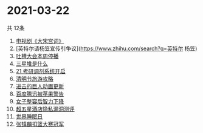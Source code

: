 # 2021-03-22
  共 12条

  <!-- BEGIN -->
  <!-- 最后更新时间:Mon Mar 22 2021 05:17:39 GMT+0000 (Coordinated Universal Time) -->
  1. [电视剧《大宋宫词》](https://www.zhihu.com/search?q=大宋宫词)
1. [英特尔请杨笠宣传引争议](https://www.zhihu.com/search?q=英特尔 杨笠)
1. [吐槽大会本周停播](https://www.zhihu.com/search?q=吐槽大会停播)
1. [三星堆是什么](https://www.zhihu.com/search?q=三星堆未解之谜)
1. [21 考研调剂系统开启](https://www.zhihu.com/search?q=考研调剂)
1. [清明节旅游攻略](https://www.zhihu.com/search?q=清明节适合去哪里旅游)
1. [进击的巨人动画更新](https://www.zhihu.com/search?q=进击的巨人)
1. [百度腾讯被苹果警告](https://www.zhihu.com/search?q=苹果)
1. [女子整容后智力下降](https://www.zhihu.com/search?q=整容)
1. [超五星酒店隐私漏洞测评](https://www.zhihu.com/search?q=酒店)
1. [世界睡眠日](https://www.zhihu.com/search?q=世界睡眠日)
1. [张镇麟扣篮大赛冠军](https://www.zhihu.com/search?q=扣篮大赛)
  <!-- END -->
  